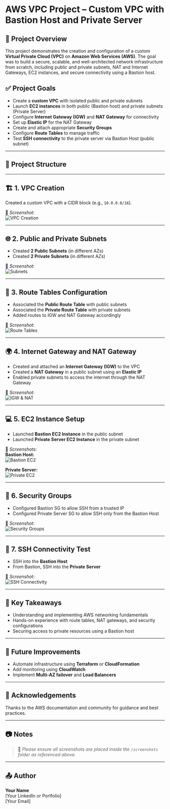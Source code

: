 #  AWS VPC Project – Custom VPC with Bastion Host and Private Server

## 🚀 Project Overview

This project demonstrates the creation and configuration of a custom **Virtual Private Cloud (VPC)** on **Amazon Web Services (AWS)**. The goal was to build a secure, scalable, and well-architected network infrastructure from scratch, including public and private subnets, NAT and Internet Gateways, EC2 instances, and secure connectivity using a Bastion host.

## ✅ Project Goals

- Create a **custom VPC** with isolated public and private subnets
- Launch **EC2 instances** in both public (Bastion host) and private subnets (Private Server)
- Configure **Internet Gateway (IGW)** and **NAT Gateway** for connectivity
- Set up **Elastic IP** for the NAT Gateway
- Create and attach appropriate **Security Groups**
- Configure **Route Tables** to manage traffic
- Test **SSH connectivity** to the private server via Bastion Host (public subnet)

---

## 📁 Project Structure


---

## 🏗️ 1. VPC Creation

Created a custom VPC with a CIDR block (e.g., `10.0.0.0/16`).

📸 _Screenshot_:  
![VPC Creation](./screenshots/vpc-creation.png)

---

## 🌐 2. Public and Private Subnets

- Created **2 Public Subnets** (in different AZs)
- Created **2 Private Subnets** (in different AZs)

📸 _Screenshot_:  
![Subnets](./screenshots/subnets.png)

---

## 🔀 3. Route Tables Configuration

- Associated the **Public Route Table** with public subnets
- Associated the **Private Route Table** with private subnets
- Added routes to IGW and NAT Gateway accordingly

📸 _Screenshot_:  
![Route Tables](./screenshots/route-tables.png)

---

## 🌍 4. Internet Gateway and NAT Gateway

- Created and attached an **Internet Gateway (IGW)** to the VPC
- Created a **NAT Gateway** in a public subnet using an **Elastic IP**
- Enabled private subnets to access the internet through the NAT Gateway

📸 _Screenshot_:  
![IGW & NAT](./screenshots/igw-nat.png)

---

## 💻 5. EC2 Instance Setup

- Launched **Bastion EC2 Instance** in the public subnet
- Launched **Private Server EC2 Instance** in the private subnet

📸 _Screenshots_:  
**Bastion Host:**  
![Bastion EC2](./screenshots/ec2-bastion.png)

**Private Server:**  
![Private EC2](./screenshots/ec2-private.png)

---

## 🔐 6. Security Groups

- Configured Bastion SG to allow SSH from a trusted IP
- Configured Private Server SG to allow SSH only from the Bastion Host

📸 _Screenshot_:  
![Security Groups](./screenshots/security-groups.png)

---

## 🔗 7. SSH Connectivity Test

- SSH into the **Bastion Host**
- From Bastion, SSH into the **Private Server**

📸 _Screenshot_:  
![SSH Connectivity](./screenshots/ssh-connectivity.png)

---

## 🧠 Key Takeaways

- Understanding and implementing AWS networking fundamentals
- Hands-on experience with route tables, NAT gateways, and security configurations
- Securing access to private resources using a Bastion host

---

## 📌 Future Improvements

- Automate infrastructure using **Terraform** or **CloudFormation**
- Add monitoring using **CloudWatch**
- Implement **Multi-AZ failover** and **Load Balancers**

---

## 🙌 Acknowledgements

Thanks to the AWS documentation and community for guidance and best practices.

---

## 📷 Notes

> 📁 _Please ensure all screenshots are placed inside the `/screenshots` folder as referenced above._

---

## 📤 Author

**Your Name**  
[Your LinkedIn or Portfolio]  
[Your Email]

